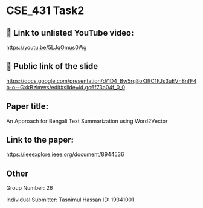 
# CSE_431 Task2







## 🔗 Link to unlisted YouTube video:
https://youtu.be/5LJqOmus0Wg


## 🔗 Public link of the slide 

https://docs.google.com/presentation/d/1D4_Bw5rq8oKIftC1FJs3uEVn8nfF4b-o--GxkBzlmws/edit#slide=id.gc6f73a04f_0_0




## Paper title:

An Approach for Bengali Text Summarization using Word2Vector
## Link to the paper:

https://ieeexplore.ieee.org/document/8944536
## Other

Group Number: 26

Individual Submitter:
Tasnimul Hassan
ID: 19341001
